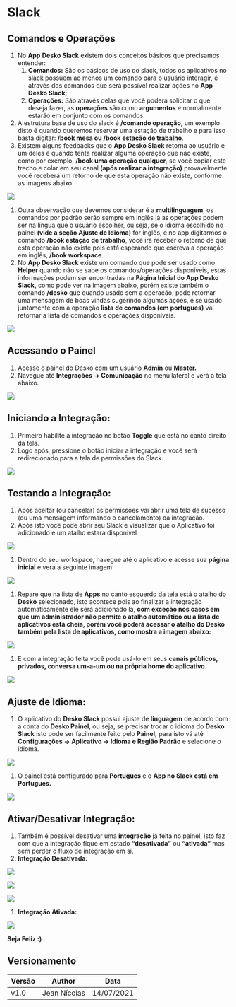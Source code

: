 # Slack

## Comandos e Operações

1. No **App** **Desko Slack** existem dois conceitos básicos que precisamos entender:
   1. **Comandos:** São os básicos de uso do slack, todos os aplicativos no slack possuem ao menos um comando para o usuário interagir, é através dos comandos que será possível realizar ações no **App Desko Slack;**
   2. **Operações:** São através delas que você poderá solicitar o que deseja fazer, as **operações** são como **argumentos** e normalmente estarão em conjunto com os comandos.
2. A estrutura base de uso do slack é **/comando operação**, um exemplo disto é quando queremos reservar uma estação de trabalho e para isso basta digitar: **/book mesa ou /book estação de trabalho**.
3. Existem alguns feedbacks que o **App Desko Slack** retorna ao usuário e um deles é quando tenta realizar alguma operação que não existe, como por exemplo, **/book uma operação qualquer,** se você copiar este trecho e colar em seu canal **(após realizar a integração)** provavelmente você receberá um retorno de que esta operação não existe, conforme as imagens abaixo.

![](<.gitbook/assets/2 (2).png>)

1. Outra observação que devemos considerar é a **multilinguagem**, os comandos por padrão serão sempre em inglês já as operações podem ser na língua que o usuário escolher, ou seja, se o idioma escolhido no painel **(vide a seção Ajuste de Idioma)** for inglês, e no app digitarmos o comando **/book estação de trabalho**, você irá receber o retorno de que esta operação não existe pois está esperando que escreva a operação em inglês, **/book workspace**.
2. No **App Desko Slack** existe um comando que pode ser usado como **Helper** quando não se sabe os comandos/operações disponíveis, estas informações podem ser encontradas na **Página Inicial do App Desko Slack,** como pode ver na imagem abaixo, porém existe também o comando **/desko** que quando usado sem a operação, pode retornar uma mensagem de boas vindas sugerindo algumas ações, e se usado juntamente com a operação **lista de comandos (em portugues)** vai retornar a lista de comandos e operações disponíveis.

![](<.gitbook/assets/3 (2).png>)

##

## Acessando o Painel

1. Acesse o painel do Desko com um usuário **Admin** ou **Master.**
2. Navegue até **Integrações -> Comunicação** no menu lateral e verá a tela abaixo.

![](<.gitbook/assets/4 (2).png>)

## Iniciando a Integração:

1. Primeiro habilite a integração no botão **Toggle** que está no canto direito da tela.
2. Logo após, pressione o botão iniciar a integração e você será redirecionado para a tela de permissões do Slack.

![](<.gitbook/assets/5 (2).png>)

## Testando a Integração:

1. Após aceitar (ou cancelar) as permissões vai abrir uma tela de sucesso (ou uma mensagem informando o cancelamento) da integração.
2. Após isto você pode abrir seu Slack e visualizar que o Aplicativo foi adicionado e um atalho estará disponível

![](<.gitbook/assets/6 (2).png>)

1. Dentro do seu workspace, navegue até o aplicativo e acesse sua **página inicial** e verá a seguinte imagem:

![](<.gitbook/assets/7 (2).png>)

1. Repare que na lista de **Apps** no canto esquerdo da tela está o atalho do **Desko** selecionado, isto acontece pois ao finalizar a integração automaticamente ele será adicionado lá, **com exceção nos casos em que um administrador não permite o atalho automático ou a lista de aplicativos está cheia, porém você poderá acessar o atalho do Desko também pela lista de aplicativos, como mostra a imagem abaixo:**

![](<.gitbook/assets/8 (2).png>)

1. E com a integração feita você pode usá-lo em seus **canais públicos, privados, conversa um-a-um ou na própria home do aplicativo.**

![](<.gitbook/assets/9 (2).png>)

## Ajuste de Idioma:

1. O aplicativo do **Desko Slack** possui ajuste de **linguagem** de acordo com a conta do **Desko Painel**, ou seja, se precisar trocar o idioma do **Desko Slack** isto pode ser facilmente feito pelo **Painel,** para isto vá até **Configurações -> Aplicativo -> Idioma e Região Padrão** e selecione o idioma.

![](<.gitbook/assets/10 (2).png>)

1. O painel está configurado para **Portugues** e o **App no Slack está em Portugues.**

![](<.gitbook/assets/11 (2).png>)

## Ativar/Desativar Integração:

1. Também é possível desativar uma **integração** já feita no painel, isto faz com que a integração fique em estado **“desativada”** ou **“ativada”** mas sem perder o fluxo de integração em si.
2. **Integração Desativada:**

![](<.gitbook/assets/12 (2).png>)

![](<.gitbook/assets/13 (2).png>)

![](<.gitbook/assets/14 (2).png>)

1. **Integração Ativada:**

![](<.gitbook/assets/15 (1).png>)

**Seja Feliz :)**

## Versionamento

| **Versão** | **Author**   | **Data**   |
| ---------- | ------------ | ---------- |
| v1.0       | Jean Nícolas | 14/07/2021 |
